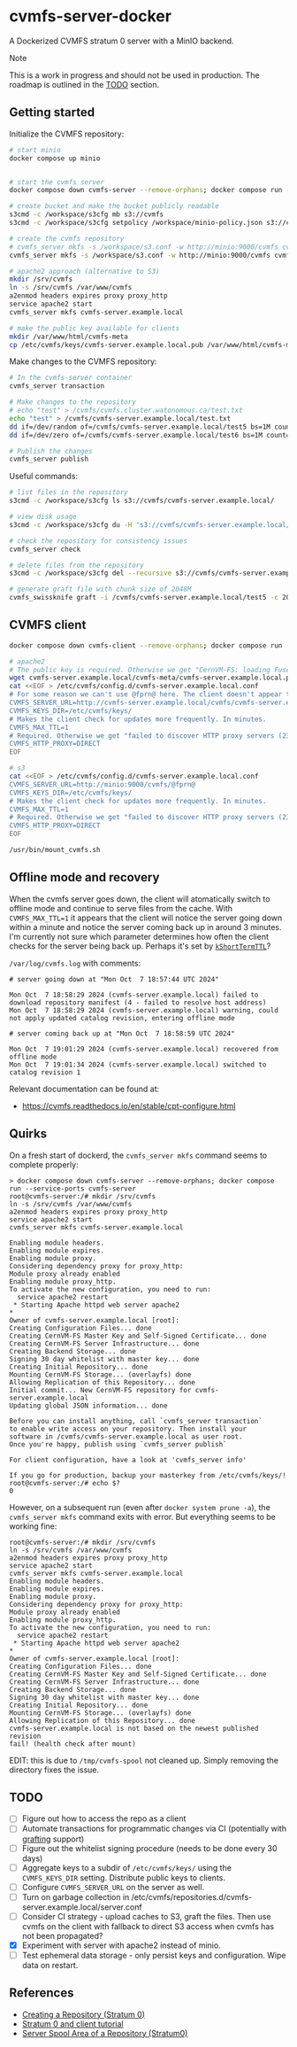 # cvmfs-server-docker

A Dockerized CVMFS stratum 0 server with a MinIO backend.

> [!NOTE]
> This is a work in progress and should not be used in production. The roadmap is outlined in the [TODO](#TODO) section.

## Getting started

Initialize the CVMFS repository:

```bash
# start minio
docker compose up minio


# start the cvmfs server
docker compose down cvmfs-server --remove-orphans; docker compose run --service-ports cvmfs-server

# create bucket and make the bucket publicly readable
s3cmd -c /workspace/s3cfg mb s3://cvmfs
s3cmd -c /workspace/s3cfg setpolicy /workspace/minio-policy.json s3://cvmfs

# create the cvmfs repository
# cvmfs_server mkfs -s /workspace/s3.conf -w http://minio:9000/cvmfs cvmfs.cluster.watonomous.ca
cvmfs_server mkfs -s /workspace/s3.conf -w http://minio:9000/cvmfs cvmfs-server.example.local

# apache2 approach (alternative to S3)
mkdir /srv/cvmfs
ln -s /srv/cvmfs /var/www/cvmfs
a2enmod headers expires proxy proxy_http
service apache2 start
cvmfs_server mkfs cvmfs-server.example.local

# make the public key available for clients
mkdir /var/www/html/cvmfs-meta
cp /etc/cvmfs/keys/cvmfs-server.example.local.pub /var/www/html/cvmfs-meta
```

Make changes to the CVMFS repository:

```bash
# In the cvmfs-server container
cvmfs_server transaction

# Make changes to the repository
# echo "test" > /cvmfs/cvmfs.cluster.watonomous.ca/test.txt
echo "test" > /cvmfs/cvmfs-server.example.local/test.txt
dd if=/dev/random of=/cvmfs/cvmfs-server.example.local/test5 bs=1M count=1024
dd if=/dev/zero of=/cvmfs/cvmfs-server.example.local/test6 bs=1M count=1024

# Publish the changes
cvmfs_server publish
```

Useful commands:

```bash
# list files in the repository
s3cmd -c /workspace/s3cfg ls s3://cvmfs/cvmfs-server.example.local/

# view disk usage
s3cmd -c /workspace/s3cfg du -H 's3://cvmfs/cvmfs-server.example.local/data/'

# check the repository for consistency issues
cvmfs_server check

# delete files from the repository
s3cmd -c /workspace/s3cfg del --recursive s3://cvmfs/cvmfs-server.example.local/data

# generate graft file with chunk size of 2048M
cvmfs_swissknife graft -i /cvmfs/cvmfs-server.example.local/test5 -c 2048
```


## CVMFS client

```bash
docker compose down cvmfs-client --remove-orphans; docker compose run --entrypoint sh cvmfs-client

# apache2
# The public key is required. Otherwise we get "CernVM-FS: loading Fuse module... Failed to initialize root file catalog (16 - file catalog failure)"
wget cvmfs-server.example.local/cvmfs-meta/cvmfs-server.example.local.pub -O /etc/cvmfs/keys/cvmfs-server.example.local.pub
cat <<EOF > /etc/cvmfs/config.d/cvmfs-server.example.local.conf
# For some reason we can't use @fprn@ here. The client doesn't appear to do the substitution.
CVMFS_SERVER_URL=http://cvmfs-server.example.local/cvmfs/cvmfs-server.example.local
CVMFS_KEYS_DIR=/etc/cvmfs/keys/
# Makes the client check for updates more frequently. In minutes.
CVMFS_MAX_TTL=1
# Required. Otherwise we get "failed to discover HTTP proxy servers (23 - proxy auto-discovery failed)" on our custom cvmfs-server.
CVMFS_HTTP_PROXY=DIRECT
EOF

# s3
cat <<EOF > /etc/cvmfs/config.d/cvmfs-server.example.local.conf
CVMFS_SERVER_URL=http://minio:9000/cvmfs/@fprn@
CVMFS_KEYS_DIR=/etc/cvmfs/keys/
# Makes the client check for updates more frequently. In minutes.
CVMFS_MAX_TTL=1
# Required. Otherwise we get "failed to discover HTTP proxy servers (23 - proxy auto-discovery failed)" on our custom cvmfs-server.
CVMFS_HTTP_PROXY=DIRECT
EOF

/usr/bin/mount_cvmfs.sh
```

## Offline mode and recovery

When the cvmfs server goes down, the client will atomatically switch to offline mode and continue to serve files from the cache.
With `CVMFS_MAX_TTL=1` it appears that the client will notice the server going down within a minute and notice the server coming back up in around 3 minutes.
I'm currently not sure which parameter determines how often the client checks for the server being back up. Perhaps it's set by [`kShortTermTTL`](https://github.com/cvmfs/cvmfs/blob/669309e4bb84894acfb23c316ab6b7a07c4a34bc/cvmfs/mountpoint.h#L486)?

`/var/log/cvmfs.log` with comments:

```
# server going down at "Mon Oct  7 18:57:44 UTC 2024"

Mon Oct  7 18:58:29 2024 (cvmfs-server.example.local) failed to download repository manifest (4 - failed to resolve host address)
Mon Oct  7 18:58:29 2024 (cvmfs-server.example.local) warning, could not apply updated catalog revision, entering offline mode

# server coming back up at "Mon Oct  7 18:58:59 UTC 2024"

Mon Oct  7 19:01:29 2024 (cvmfs-server.example.local) recovered from offline mode
Mon Oct  7 19:01:34 2024 (cvmfs-server.example.local) switched to catalog revision 1
```

Relevant documentation can be found at:
- https://cvmfs.readthedocs.io/en/stable/cpt-configure.html


## Quirks

On a fresh start of dockerd, the `cvmfs_server mkfs` command seems to complete properly:

```
> docker compose down cvmfs-server --remove-orphans; docker compose run --service-ports cvmfs-server
root@cvmfs-server:/# mkdir /srv/cvmfs
ln -s /srv/cvmfs /var/www/cvmfs
a2enmod headers expires proxy proxy_http
service apache2 start
cvmfs_server mkfs cvmfs-server.example.local

Enabling module headers.
Enabling module expires.
Enabling module proxy.
Considering dependency proxy for proxy_http:
Module proxy already enabled
Enabling module proxy_http.
To activate the new configuration, you need to run:
  service apache2 restart
 * Starting Apache httpd web server apache2                                                                                                                                                                                                                      * 
Owner of cvmfs-server.example.local [root]: 
Creating Configuration Files... done
Creating CernVM-FS Master Key and Self-Signed Certificate... done
Creating CernVM-FS Server Infrastructure... done
Creating Backend Storage... done
Signing 30 day whitelist with master key... done
Creating Initial Repository... done
Mounting CernVM-FS Storage... (overlayfs) done
Allowing Replication of this Repository... done
Initial commit... New CernVM-FS repository for cvmfs-server.example.local
Updating global JSON information... done

Before you can install anything, call `cvmfs_server transaction`
to enable write access on your repository. Then install your
software in /cvmfs/cvmfs-server.example.local as user root.
Once you're happy, publish using `cvmfs_server publish`

For client configuration, have a look at 'cvmfs_server info'

If you go for production, backup your masterkey from /etc/cvmfs/keys/!
root@cvmfs-server:/# echo $?
0
```

However, on a subsequent run (even after `docker system prune -a`), the `cvmfs_server mkfs` command exits with error. But everything seems to be working fine:

```
root@cvmfs-server:/# mkdir /srv/cvmfs
ln -s /srv/cvmfs /var/www/cvmfs
a2enmod headers expires proxy proxy_http
service apache2 start
cvmfs_server mkfs cvmfs-server.example.local
Enabling module headers.
Enabling module expires.
Enabling module proxy.
Considering dependency proxy for proxy_http:
Module proxy already enabled
Enabling module proxy_http.
To activate the new configuration, you need to run:
  service apache2 restart
 * Starting Apache httpd web server apache2                                                                                                                                                                                                                      * 
Owner of cvmfs-server.example.local [root]: 
Creating Configuration Files... done
Creating CernVM-FS Master Key and Self-Signed Certificate... done
Creating CernVM-FS Server Infrastructure... done
Creating Backend Storage... done
Signing 30 day whitelist with master key... done
Creating Initial Repository... done
Mounting CernVM-FS Storage... (overlayfs) done
Allowing Replication of this Repository... done
cvmfs-server.example.local is not based on the newest published revision
fail! (health check after mount)
```

EDIT: this is due to `/tmp/cvmfs-spool` not cleaned up. Simply removing the directory fixes the issue.

## TODO

- [ ] Figure out how to access the repo as a client
- [ ] Automate transactions for programmatic changes via CI (potentially with [grafting](https://cvmfs.readthedocs.io/en/stable/cpt-repo.html#grafting-files) support)
- [ ] Figure out the whitelist signing procedure (needs to be done every 30 days)
- [ ] Aggregate keys to a subdir of `/etc/cvmfs/keys/` using the `CVMFS_KEYS_DIR` setting. Distribute public keys to clients.
- [ ] Configure `CVMFS_SERVER_URL` on the server as well.
- [ ] Turn on garbage collection in /etc/cvmfs/repositories.d/cvmfs-server.example.local/server.conf
- [ ] Consider CI strategy - upload caches to S3, graft the files. Then use cvmfs on the client with fallback to direct S3 access when cvmfs has not been propagated?
- [x] Experiment with server with apache2 instead of minio.
- [ ] Test ephemeral data storage - only persist keys and configuration. Wipe data on restart.

## References

- [Creating a Repository (Stratum 0)](https://cvmfs.readthedocs.io/en/stable/cpt-repo.html)
- [Stratum 0 and client tutorial](https://cvmfs-contrib.github.io/cvmfs-tutorial-2021/02_stratum0_client/)
- [Server Spool Area of a Repository (Stratum0)](https://cvmfs.readthedocs.io/en/stable/apx-serverinfra.html#server-spool-area-of-a-repository-stratum0)
